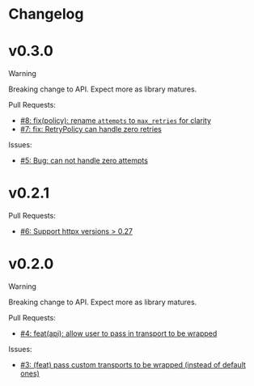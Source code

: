 # Changelog

# v0.3.0

> [!WARNING]
> Breaking change to API. Expect more as library matures.

Pull Requests:

- [#8: fix(policy): rename `attempts` to `max_retries` for clarity](https://github.com/mharrisb1/httpx-retry/issues/8)
- [#7: fix: RetryPolicy can handle zero retries ](https://github.com/mharrisb1/httpx-retry/issues/7)

Issues:

- [#5: Bug: can not handle zero attempts](https://github.com/mharrisb1/httpx-retry/issues/5)

# v0.2.1

Pull Requests:

- [#6: Support httpx versions > 0.27](https://github.com/mharrisb1/httpx-retry/issues/6)

# v0.2.0

> [!WARNING]
> Breaking change to API. Expect more as library matures.

Pull Requests:

- [#4: feat(api): allow user to pass in transport to be wrapped](https://github.com/mharrisb1/httpx-retry/issues/4)

Issues:

- [#3: (feat) pass custom transports to be wrapped (instead of default ones)](https://github.com/mharrisb1/httpx-retry/issues/3)
